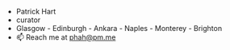 - Patrick Hart
- curator
- Glasgow - Edinburgh - Ankara - Naples - Monterey - Brighton
- 📫 Reach me at phah@pm.me

<!---
p-hah/p-hah is a ✨ special ✨ repository because its `README.md` (this file) appears on your GitHub profile.
You can click the Preview link to take a look at your changes.
--->
